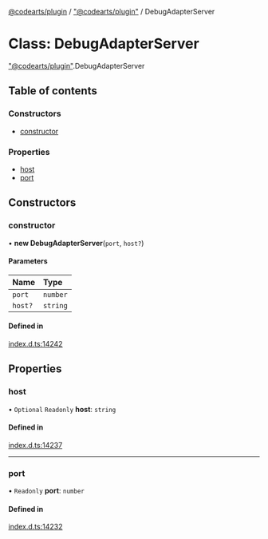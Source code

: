 [@codearts/plugin](../README.md) / ["@codearts/plugin"](../modules/_codearts_plugin_.md) / DebugAdapterServer

# Class: DebugAdapterServer

["@codearts/plugin"](../modules/_codearts_plugin_.md).DebugAdapterServer

## Table of contents

### Constructors

- [constructor](codearts_plugin_.DebugAdapterServer.md#constructor)

### Properties

- [host](codearts_plugin_.DebugAdapterServer.md#host)
- [port](codearts_plugin_.DebugAdapterServer.md#port)

## Constructors

### constructor

• **new DebugAdapterServer**(`port`, `host?`)

#### Parameters

| Name | Type |
| :------ | :------ |
| `port` | `number` |
| `host?` | `string` |

#### Defined in

[index.d.ts:14242](https://github.com/huaweicloud/cloudide-plugin-api/blob/d4de966/index.d.ts#L14242)

## Properties

### host

• `Optional` `Readonly` **host**: `string`

#### Defined in

[index.d.ts:14237](https://github.com/huaweicloud/cloudide-plugin-api/blob/d4de966/index.d.ts#L14237)

___

### port

• `Readonly` **port**: `number`

#### Defined in

[index.d.ts:14232](https://github.com/huaweicloud/cloudide-plugin-api/blob/d4de966/index.d.ts#L14232)
